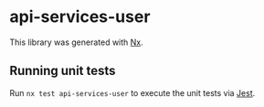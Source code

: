 # api-services-user

This library was generated with [Nx](https://nx.dev).

## Running unit tests

Run `nx test api-services-user` to execute the unit tests via [Jest](https://jestjs.io).
